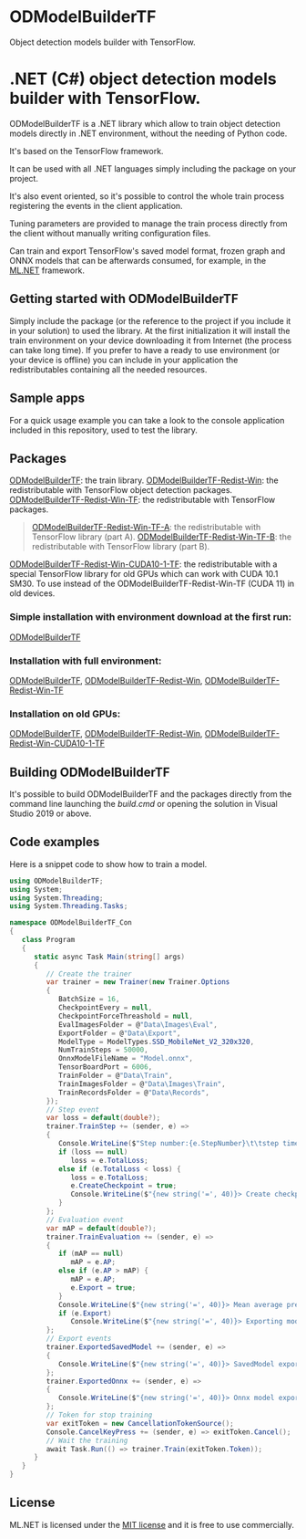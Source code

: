 
# ODModelBuilderTF
Object detection models builder with TensorFlow.

# .NET (C#) object detection models builder with TensorFlow.

ODModelBuilderTF is a .NET library which allow to train object detection models directly in .NET environment, without the needing of Python code.

It's based on the TensorFlow framework.

It can be used with all .NET languages simply including the package on your project.

It's also event oriented, so it's possible to control the whole train process registering the events in the client application.

Tuning parameters are provided to manage the train process directly from the client without manually writing configuration files.

Can train and export TensorFlow's saved model format, frozen graph and ONNX models that can be afterwards consumed, for example, in the [ML.NET](https://dotnet.microsoft.com/apps/machinelearning-ai/ml-dotnet) framework.

## Getting started with ODModelBuilderTF

Simply include the package (or the reference to the project if you include it in your solution) to used the library.
At the first initialization it will install the train environment on your device downloading it from Internet (the process can take long time).
If you prefer to have a ready to use environment (or your device is offline) you can include in your application the redistributables containing all the needed resources.

## Sample apps

For a quick usage example you can take a look to the console application included in this repository, used to test the library.

## Packages
[ODModelBuilderTF](https://www.nuget.org/packages/ODModelBuilderTF): the train library.
[ODModelBuilderTF-Redist-Win](https://www.nuget.org/packages/ODModelBuilderTF-Redist-Win): the redistributable with TensorFlow object detection packages.
[ODModelBuilderTF-Redist-Win-TF](https://www.nuget.org/packages/ODModelBuilderTF-Redist-Win-TF): the redistributable with TensorFlow packages.
>[ODModelBuilderTF-Redist-Win-TF-A](https://www.nuget.org/packages/ODModelBuilderTF-Redist-Win-TF-A): the redistributable with TensorFlow library (part A).
>[ODModelBuilderTF-Redist-Win-TF-B](https://www.nuget.org/packages/ODModelBuilderTF-Redist-Win-TF-B): the redistributable with TensorFlow library (part B).

[ ODModelBuilderTF-Redist-Win-CUDA10-1-TF](https://www.nuget.org/packages/ODModelBuilderTF-Redist-Win-CUDA10-1-TF): the redistributable with a special TensorFlow library for old GPUs which can work with CUDA 10.1 SM30. To use instead of the ODModelBuilderTF-Redist-Win-TF (CUDA 11) in old devices.

### Simple installation with environment download at the first run:
[ODModelBuilderTF](https://www.nuget.org/packages/ODModelBuilderTF)
### Installation with full environment:
[ODModelBuilderTF](https://www.nuget.org/packages/ODModelBuilderTF),
[ODModelBuilderTF-Redist-Win](https://www.nuget.org/packages/ODModelBuilderTF-Redist-Win),
[ODModelBuilderTF-Redist-Win-TF](https://www.nuget.org/packages/ODModelBuilderTF-Redist-Win-TF)
### Installation on old GPUs:
[ODModelBuilderTF](https://www.nuget.org/packages/ODModelBuilderTF),
[ODModelBuilderTF-Redist-Win](https://www.nuget.org/packages/ODModelBuilderTF-Redist-Win),
[ ODModelBuilderTF-Redist-Win-CUDA10-1-TF](https://www.nuget.org/packages/ODModelBuilderTF-Redist-Win-CUDA10-1-TF)

## Building ODModelBuilderTF

It's possible to build ODModelBuilderTF and the packages directly from the command line launching the *build.cmd* or opening the solution in Visual Studio 2019 or above.

## Code examples

Here is a snippet code to show how to train a model.

```C#
using ODModelBuilderTF;
using System;
using System.Threading;
using System.Threading.Tasks;

namespace ODModelBuilderTF_Con
{
   class Program
   {
      static async Task Main(string[] args)
      {
         // Create the trainer
         var trainer = new Trainer(new Trainer.Options
         {
            BatchSize = 16,
            CheckpointEvery = null,
            CheckpointForceThreashold = null,
            EvalImagesFolder = @"Data\Images\Eval",
            ExportFolder = @"Data\Export",
            ModelType = ModelTypes.SSD_MobileNet_V2_320x320,
            NumTrainSteps = 50000,
            OnnxModelFileName = "Model.onnx",
            TensorBoardPort = 6006,
            TrainFolder = @"Data\Train",
            TrainImagesFolder = @"Data\Images\Train",
            TrainRecordsFolder = @"Data\Records",
         });
         // Step event
         var loss = default(double?);
         trainer.TrainStep += (sender, e) =>
         {
            Console.WriteLine($"Step number:{e.StepNumber}\t\tstep time: {e.StepTime:N3} secs\t\ttotal loss:{e.TotalLoss:N3}");
            if (loss == null)
               loss = e.TotalLoss;
            else if (e.TotalLoss < loss) {
               loss = e.TotalLoss;
               e.CreateCheckpoint = true;
               Console.WriteLine($"{new string('=', 40)}> Create checkpoint with total loss {e.TotalLoss}");
            }
         };
         // Evaluation event
         var mAP = default(double?);
         trainer.TrainEvaluation += (sender, e) =>
         {
            if (mAP == null)
               mAP = e.AP;
            else if (e.AP > mAP) {
               mAP = e.AP;
               e.Export = true;
            }
            Console.WriteLine($"{new string('=', 40)}> Mean average precision {e.AP}");
            if (e.Export)
               Console.WriteLine($"{new string('=', 40)}> Exporting model...");
         };
         // Export events
         trainer.ExportedSavedModel += (sender, e) =>
         {
            Console.WriteLine($"{new string('=', 40)}> SavedModel exported");
         };
         trainer.ExportedOnnx += (sender, e) =>
         {
            Console.WriteLine($"{new string('=', 40)}> Onnx model exported");
         };
         // Token for stop training
         var exitToken = new CancellationTokenSource();
         Console.CancelKeyPress += (sender, e) => exitToken.Cancel();
         // Wait the training
         await Task.Run(() => trainer.Train(exitToken.Token));
      }
   }
}
```

## License

ML.NET is licensed under the [MIT license](LICENSE) and it is free to use commercially.

